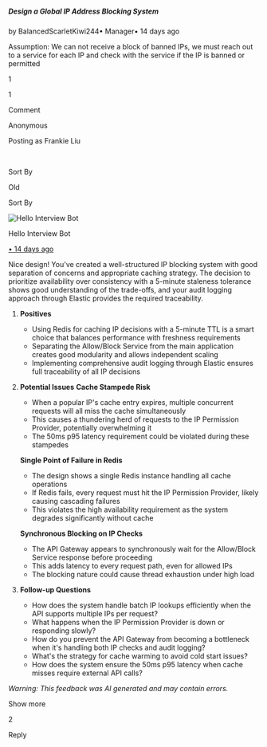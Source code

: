 ##### Design a Global IP Address Blocking System

by BalancedScarletKiwi244• Manager• 14 days ago

Assumption: We can not receive a block of banned IPs, we must reach out to a service for each IP and check with the service if the IP is banned or permitted

1

1

Comment

Anonymous

Posting as Frankie Liu

​

Sort By

Old

Sort By

![Hello Interview Bot](https://hellointerview-files.s3.us-west-2.amazonaws.com/public-media/hilogo.jpg)

Hello Interview Bot

[• 14 days ago](https://www.hellointerview.com/community/submissions/cme938k3d044dad08t84493yb#comment-cme939m44004wad3923dh1dxh)

Nice design! You've created a well-structured IP blocking system with good separation of concerns and appropriate caching strategy. The decision to prioritize availability over consistency with a 5-minute staleness tolerance shows good understanding of the trade-offs, and your audit logging approach through Elastic provides the required traceability.

1.  **Positives**
    
    -   Using Redis for caching IP decisions with a 5-minute TTL is a smart choice that balances performance with freshness requirements
    -   Separating the Allow/Block Service from the main application creates good modularity and allows independent scaling
    -   Implementing comprehensive audit logging through Elastic ensures full traceability of all IP decisions
2.  **Potential Issues** **Cache Stampede Risk**
    
    -   When a popular IP's cache entry expires, multiple concurrent requests will all miss the cache simultaneously
    -   This causes a thundering herd of requests to the IP Permission Provider, potentially overwhelming it
    -   The 50ms p95 latency requirement could be violated during these stampedes
    
    **Single Point of Failure in Redis**
    
    -   The design shows a single Redis instance handling all cache operations
    -   If Redis fails, every request must hit the IP Permission Provider, likely causing cascading failures
    -   This violates the high availability requirement as the system degrades significantly without cache
    
    **Synchronous Blocking on IP Checks**
    
    -   The API Gateway appears to synchronously wait for the Allow/Block Service response before proceeding
    -   This adds latency to every request path, even for allowed IPs
    -   The blocking nature could cause thread exhaustion under high load
3.  **Follow-up Questions**
    
    -   How does the system handle batch IP lookups efficiently when the API supports multiple IPs per request?
    -   What happens when the IP Permission Provider is down or responding slowly?
    -   How do you prevent the API Gateway from becoming a bottleneck when it's handling both IP checks and audit logging?
    -   What's the strategy for cache warming to avoid cold start issues?
    -   How does the system ensure the 50ms p95 latency when cache misses require external API calls?

_Warning: This feedback was AI generated and may contain errors._

Show more

2

Reply